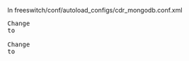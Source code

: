In freeswitch/conf/autoload_configs/cdr_mongodb.conf.xml

<pre>
Change <param name="log-b-leg" value="false"/>
to <param name="log-b-leg" value="true"/>

Change <param name="namespace" value="test.cdr"/>
to <param name="namespace" value="freeswitch_cdr.cdr"/>
</pre>